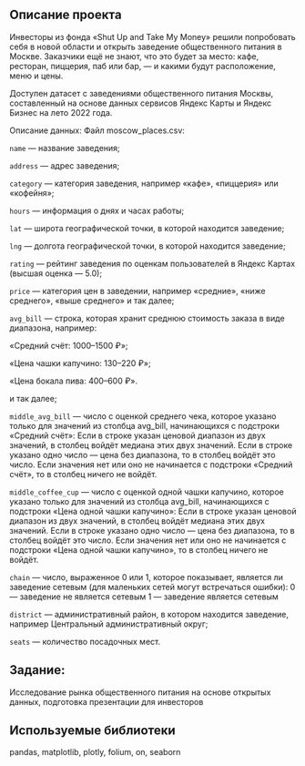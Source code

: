 ## Описание проекта
Инвесторы из фонда «Shut Up and Take My Money» решили попробовать себя в новой области и открыть заведение общественного питания в Москве. Заказчики ещё не знают, что это будет за место: кафе, ресторан, пиццерия, паб или бар, — и какими будут расположение, меню и цены.

Доступен датасет с заведениями общественного питания Москвы, составленный на основе данных сервисов Яндекс Карты и Яндекс Бизнес на лето 2022 года.

Описание данных:
Файл moscow_places.csv:

`name` — название заведения;

`address` — адрес заведения;

`category` — категория заведения, например «кафе», «пиццерия» или «кофейня»;

`hours` — информация о днях и часах работы;

`lat` — широта географической точки, в которой находится заведение;

`lng` — долгота географической точки, в которой находится заведение;

`rating` — рейтинг заведения по оценкам пользователей в Яндекс Картах (высшая оценка — 5.0);

`price` — категория цен в заведении, например «средние», «ниже среднего», «выше среднего» и так далее;

`avg_bill` — строка, которая хранит среднюю стоимость заказа в виде диапазона, например:

«Средний счёт: 1000–1500 ₽»;

«Цена чашки капучино: 130–220 ₽»;

«Цена бокала пива: 400–600 ₽».

и так далее;

`middle_avg_bill` — число с оценкой среднего чека, которое указано только для значений из столбца avg_bill, начинающихся с подстроки «Средний счёт»: Если в строке указан ценовой диапазон из двух значений, в столбец войдёт медиана этих двух значений. Если в строке указано одно число — цена без диапазона, то в столбец войдёт это число. Если значения нет или оно не начинается с подстроки «Средний счёт», то в столбец ничего не войдёт.

`middle_coffee_cup` — число с оценкой одной чашки капучино, которое указано только для значений из столбца avg_bill, начинающихся с подстроки «Цена одной чашки капучино»: Если в строке указан ценовой диапазон из двух значений, в столбец войдёт медиана этих двух значений. Если в строке указано одно число — цена без диапазона, то в столбец войдёт это число. Если значения нет или оно не начинается с подстроки «Цена одной чашки капучино», то в столбец ничего не войдёт.

`chain` — число, выраженное 0 или 1, которое показывает, является ли заведение сетевым (для маленьких сетей могут встречаться ошибки): 0 — заведение не является сетевым 1 — заведение является сетевым

`district` — административный район, в котором находится заведение, например Центральный административный округ;

`seats` — количество посадочных мест.

## Задание:

Исследование рынка общественного питания на основе открытых данных, подготовка презентации для инвесторов

## Используемые библиотеки
pandas, matplotlib, plotly, folium, on, seaborn
